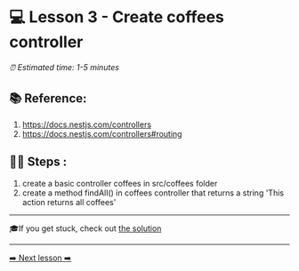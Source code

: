 # 💻 Lesson 3 - Create coffees controller

###### ⏰ Estimated time: 1-5 minutes

## 📚 Reference:

1. https://docs.nestjs.com/controllers
2. https://docs.nestjs.com/controllers#routing

## 🏋️‍♀️ Steps :

1. create a basic controller coffees in src/coffees folder
2. create a method findAll() in coffees controller that returns a string 'This action returns all coffees'

---

🎓If you get stuck, check out [the solution](SOLUTION.md)

---

[➡️ Next lesson ➡️](../Lesson4/LESSON.md)
